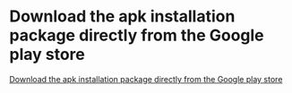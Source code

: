 # Download the apk installation package directly from the Google play store
[Download the apk installation package directly from the Google play store](https://aiwithcloud.com/2022/09/14/download_the_apk_installation_package_directly_from_the_google_play_store/)